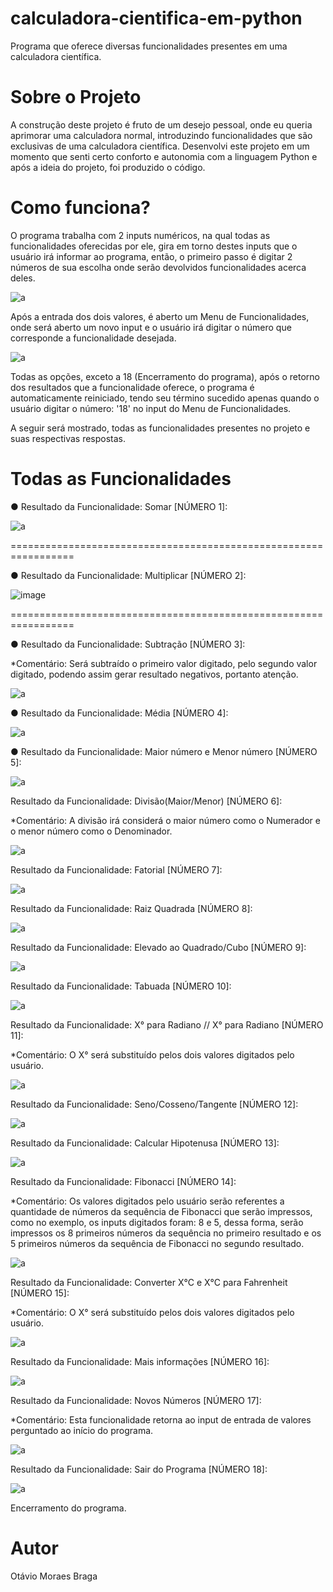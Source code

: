 # calculadora-cientifica-em-python
Programa que oferece diversas funcionalidades presentes em uma calculadora científica.

# Sobre o Projeto
A construção deste projeto é fruto de um desejo pessoal, onde eu queria aprimorar uma calculadora normal, introduzindo funcionalidades que são exclusivas de uma calculadora científica. Desenvolvi este projeto em um momento que senti certo conforto e autonomia com a linguagem Python e após a ideia do projeto, foi produzido o código.

# Como funciona?
O programa trabalha com 2 inputs numéricos, na qual todas as funcionalidades oferecidas por ele, gira em torno destes inputs que o usuário irá informar ao programa, então, o primeiro passo é digitar 2 números de sua escolha onde serão devolvidos funcionalidades acerca deles.

![a](https://user-images.githubusercontent.com/84475339/165629717-fdfa4e00-8f0a-408e-8f0b-846a8339d072.png)

Após a entrada dos dois valores, é aberto um Menu de Funcionalidades, onde será aberto um novo input e o usuário irá digitar o número que corresponde a funcionalidade desejada.

![a](https://user-images.githubusercontent.com/84475339/165851556-aeaefe88-d4e4-4865-b0d5-74a7f3706887.png)

Todas as opções, exceto a 18 (Encerramento do programa), após o retorno dos resultados que a funcionalidade oferece, o programa é automaticamente reiniciado, tendo seu término sucedido apenas quando o usuário digitar o número: '18' no input do Menu de Funcionalidades.

A seguir será mostrado, todas as funcionalidades presentes no projeto e suas respectivas respostas.

# Todas as Funcionalidades

● Resultado da Funcionalidade: Somar [NÚMERO 1]:

![a](https://user-images.githubusercontent.com/84475339/165632292-0e07a541-136d-4c4d-acfc-71c71615b3fb.png)

=================================================================

● Resultado da Funcionalidade: Multiplicar [NÚMERO 2]:

![image](https://user-images.githubusercontent.com/84475339/165849477-4f9ae453-5d55-49cb-9434-dbe443cbfe4e.png)

=================================================================

● Resultado da Funcionalidade: Subtração [NÚMERO 3]:

*Comentário: Será subtraído o primeiro valor digitado, pelo segundo valor digitado, podendo assim gerar resultado negativos, portanto atenção.

![a](https://user-images.githubusercontent.com/84475339/165850728-9ed3b9e9-860e-47be-8d65-88900eb1c836.png)

● Resultado da Funcionalidade: Média [NÚMERO 4]:

![a](https://user-images.githubusercontent.com/84475339/165850147-a6a764a1-a5ed-444c-8055-e98897caa617.png)

● Resultado da Funcionalidade: Maior número e Menor número [NÚMERO 5]:

![a](https://user-images.githubusercontent.com/84475339/165994165-daa6c294-f6c4-4523-a7dd-b21f968c94bf.png)

Resultado da Funcionalidade: Divisão(Maior/Menor) [NÚMERO 6]:

*Comentário: A divisão irá considerá o maior número como o Numerador e o menor número como o Denominador.

![a](https://user-images.githubusercontent.com/84475339/165994254-899a4a76-5fd9-4ff3-9e69-6d2180982bcc.png)

Resultado da Funcionalidade: Fatorial [NÚMERO 7]:

![a](https://user-images.githubusercontent.com/84475339/165994524-11edca17-608c-4d92-8b12-71a5b4bfcff5.png)

Resultado da Funcionalidade: Raiz Quadrada [NÚMERO 8]:

![a](https://user-images.githubusercontent.com/84475339/165996198-a74c4497-ab59-434b-b0ac-7d4bd656b328.png)

Resultado da Funcionalidade: Elevado ao Quadrado/Cubo [NÚMERO 9]:

![a](https://user-images.githubusercontent.com/84475339/165996289-1780d76b-bc4b-4f5f-b44e-1169bb2b5a1a.png)

Resultado da Funcionalidade: Tabuada [NÚMERO 10]:

![a](https://user-images.githubusercontent.com/84475339/165996445-5abcc764-2276-4d8f-9827-162861a7e313.png)

Resultado da Funcionalidade: X° para Radiano // X° para Radiano [NÚMERO 11]:

*Comentário: O X° será substituído pelos dois valores digitados pelo usuário.

![a](https://user-images.githubusercontent.com/84475339/165997254-9328818b-2647-40d6-bc30-dd270eb9cf1e.png)

Resultado da Funcionalidade: Seno/Cosseno/Tangente [NÚMERO 12]:

![a](https://user-images.githubusercontent.com/84475339/165997473-963bc472-7bc1-47cd-8529-850dd88d167e.png)

Resultado da Funcionalidade: Calcular Hipotenusa [NÚMERO 13]:

![a](https://user-images.githubusercontent.com/84475339/165997752-d0276549-d91a-4def-a049-6a4ed3c3cc32.png)

Resultado da Funcionalidade: Fibonacci [NÚMERO 14]:

*Comentário: Os valores digitados pelo usuário serão referentes a quantidade de números da sequência de Fibonacci que serão impressos, como no exemplo, os inputs digitados foram: 8 e 5, dessa forma, serão impressos os 8 primeiros números da sequência no primeiro resultado e os 5 primeiros números da sequência de Fibonacci no segundo resultado.

![a](https://user-images.githubusercontent.com/84475339/165998142-7e5700be-76a8-465d-b79f-4797f002c7d1.png)

Resultado da Funcionalidade: Converter X°C e X°C para Fahrenheit [NÚMERO 15]:

*Comentário: O X° será substituído pelos dois valores digitados pelo usuário.

![a](https://user-images.githubusercontent.com/84475339/165998927-22bf6994-3416-48a2-ae67-34fff66cc39a.png)

Resultado da Funcionalidade: Mais informações [NÚMERO 16]:

![a](https://user-images.githubusercontent.com/84475339/165999386-560a7296-64a2-4ecf-ac3c-3a36f6b8a88c.png)

Resultado da Funcionalidade: Novos Números [NÚMERO 17]:

*Comentário: Esta funcionalidade retorna ao input de entrada de valores perguntado ao início do programa.

![a](https://user-images.githubusercontent.com/84475339/165999576-be65ad3a-40f0-4059-b919-ce863596ca31.png)

Resultado da Funcionalidade: Sair do Programa [NÚMERO 18]:

![a](https://user-images.githubusercontent.com/84475339/165999776-66cfdc10-5886-4ef4-9ca9-5d8b1866673a.png)

Encerramento do programa.


# Autor
Otávio Moraes Braga

